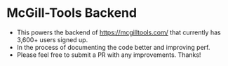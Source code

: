 # McGill-Tools Backend

- This powers the backend of https://mcgilltools.com/ that currently has 3,600+ users signed up.
- In the process of documenting the code better and improving perf.
- Please feel free to submit a PR with any improvements. Thanks!
